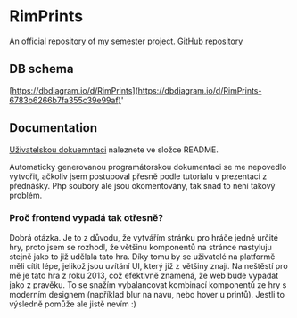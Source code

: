 # RimPrints
An official repository of my semester project. [GitHub repository](https://github.com/ElAdamTheGreat/RimPrints)

## DB schema 
[https://dbdiagram.io/d/RimPrints](https://dbdiagram.io/d/RimPrints-6783b6266b7fa355c39e99af)'

## Documentation
[Uživatelskou dokuemntaci](RimPrints-Product-Documentation.docx) naleznete ve složce README. 

Automaticky generovanou programátorskou dokumentaci se me nepovedlo vytvořit, ačkoliv jsem postupoval přesně podle tutorialu v prezentaci z přednášky. Php soubory ale jsou okomentovány, tak snad to není takový problém. 

### Proč frontend vypadá tak otřesně? 
Dobrá otázka. Je to z důvodu, že vytvářím stránku pro hráče jedné určité hry, proto jsem se rozhodl, že většinu komponentů na stránce nastyluju stejně jako to již udělala tato hra. Díky tomu by se uživatelé na platformě měli cítit lépe, jelikož jsou uvítání UI, který již z většiny znají. Na neštěstí pro mě je tato hra z roku 2013, což efektivně znamená, že web bude vypadat jako z pravěku. To se snažím vybalancovat kombinací komponentů ze hry s moderním designem (například blur na navu, nebo hover u printů).  Jestli to výsledně pomůže ale jistě nevím :)
